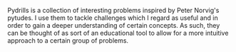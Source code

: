 Pydrills is a collection of interesting problems inspired by Peter Norvig's pytudes.
I use them to tackle challenges which I regard as useful and in order to gain a deeper understanding of certain concepts.
As such, they can be thought of as sort of an educational tool to allow for a more intuitive approach to a certain group of problems.

